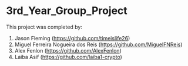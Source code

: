 # 3rd_Year_Group_Project

This project was completed by:
1. Jason Fleming (https://github.com/timeislife26)
2. Miguel Ferreira Nogueira dos Reis (https://github.com/MiguelFNReis)
3. Alex Fenlon (https://github.com/AlexFenlon)
4. Laiba Asif (https://github.com/laiba1-crypto)